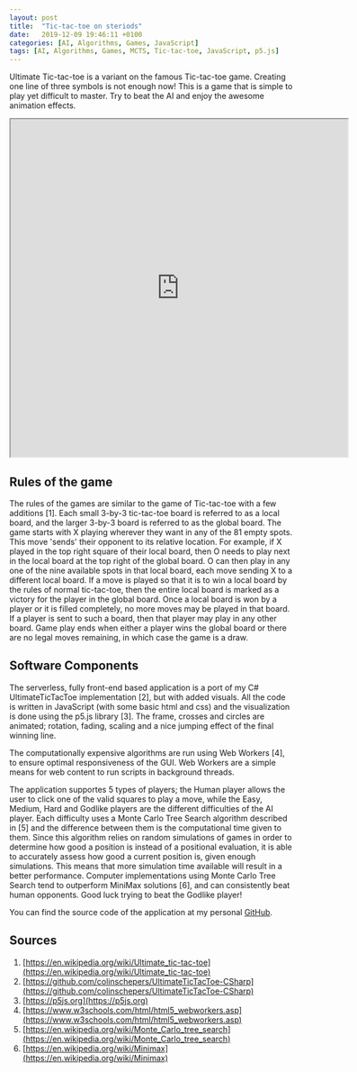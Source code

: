 ```yaml
---
layout: post
title:  "Tic-tac-toe on steriods"
date:   2019-12-09 19:46:11 +0100
categories: [AI, Algorithms, Games, JavaScript]
tags: [AI, Algorithms, Games, MCTS, Tic-tac-toe, JavaScript, p5.js]
--- 
```

Ultimate Tic-tac-toe is a variant on the famous Tic-tac-toe game. Creating one line of three symbols is not enough now! This is a game that is simple to play yet difficult to master. Try to beat the AI and enjoy the awesome animation effects. 

<p><div style="text-align:center;"><iframe src="https://colinschepers.github.io/UltimateTicTacToeJS/" width="600pt" height="600pt"></iframe></div></p>

## Rules of the game

The rules of the games are similar to the game of Tic-tac-toe with a few additions [1]. Each small 3-by-3 tic-tac-toe board is referred to as a local board, and the larger 3-by-3 board is referred to as the global board. The game starts with X playing wherever they want in any of the 81 empty spots. This move 'sends' their opponent to its relative location. For example, if X played in the top right square of their local board, then O needs to play next in the local board at the top right of the global board. O can then play in any one of the nine available spots in that local board, each move sending X to a different local board. If a move is played so that it is to win a local board by the rules of normal tic-tac-toe, then the entire local board is marked as a victory for the player in the global board. Once a local board is won by a player or it is filled completely, no more moves may be played in that board. If a player is sent to such a board, then that player may play in any other board. Game play ends when either a player wins the global board or there are no legal moves remaining, in which case the game is a draw.

## Software Components

The serverless, fully front-end based application is a port of my C# UltimateTicTacToe implementation [2], but with added visuals. All the code is written in JavaScript (with some basic html and css) and the visualization is done using the p5.js library [3]. The frame, crosses and circles are animated; rotation, fading, scaling and a nice jumping effect of the final winning line.

The computationally expensive algorithms are run using Web Workers [4], to ensure optimal responsiveness of the GUI. Web Workers are a simple means for web content to run scripts in background threads.

The application supportes 5 types of players; the Human player allows the user to click one of the valid squares to play a move, while the Easy, Medium, Hard and Godlike players are the different difficulties of the AI player. Each difficulty uses a Monte Carlo Tree Search algorithm described in [5] and the difference between them is the computational time given to them. Since this algorithm relies on random simulations of games in order to determine how good a position is instead of a positional evaluation, it is able to accurately assess how good a current position is, given enough simulations. This means that more simulation time available will result in a better performance. Computer implementations using Monte Carlo Tree Search tend to outperform MiniMax solutions [6], and can consistently beat human opponents. Good luck trying to beat the Godlike player!

You can find the source code of the application at my personal [GitHub](https://github.com/colinschepers/UltimateTicTacToeJs).

## Sources

1. [https://en.wikipedia.org/wiki/Ultimate_tic-tac-toe](https://en.wikipedia.org/wiki/Ultimate_tic-tac-toe)
2. [https://github.com/colinschepers/UltimateTicTacToe-CSharp](https://github.com/colinschepers/UltimateTicTacToe-CSharp)
3. [https://p5js.org](https://p5js.org)
4. [https://www.w3schools.com/html/html5_webworkers.asp](https://www.w3schools.com/html/html5_webworkers.asp)
5. [https://en.wikipedia.org/wiki/Monte_Carlo_tree_search](https://en.wikipedia.org/wiki/Monte_Carlo_tree_search)
6. [https://en.wikipedia.org/wiki/Minimax](https://en.wikipedia.org/wiki/Minimax)